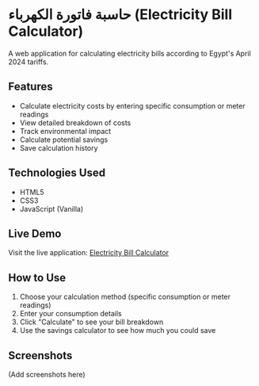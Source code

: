 # حاسبة فاتورة الكهرباء (Electricity Bill Calculator)

A web application for calculating electricity bills according to Egypt's April 2024 tariffs.

## Features

- Calculate electricity costs by entering specific consumption or meter readings
- View detailed breakdown of costs
- Track environmental impact
- Calculate potential savings
- Save calculation history

## Technologies Used

- HTML5
- CSS3
- JavaScript (Vanilla)

## Live Demo

Visit the live application: [Electricity Bill Calculator](https://YOUR_USERNAME.github.io/elc-cal/)

## How to Use

1. Choose your calculation method (specific consumption or meter readings)
2. Enter your consumption details
3. Click "Calculate" to see your bill breakdown
4. Use the savings calculator to see how much you could save

## Screenshots

(Add screenshots here) 